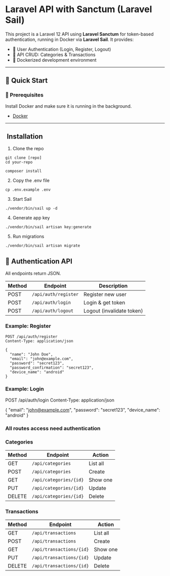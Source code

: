 # Laravel API with Sanctum (Laravel Sail)

This project is a Laravel 12 API using **Laravel Sanctum** for token-based authentication, running in Docker via **Laravel Sail**. It provides:

-   🔐 User Authentication (Login, Register, Logout)
-   🧾 API CRUD: Categories & Transactions
-   🐳 Dockerized development environment

---

## 🚀 Quick Start

### 🧰 Prerequisites

Install Docker and make sure it is running in the background.

-   [Docker](https://www.docker.com/)

---

## ️ Installation

1.  Clone the repo

```
git clone [repo]
cd your-repo

composer install

```

2.  Copy the .env file

```
cp .env.example .env
```

3. Start Sail

```
./vendor/bin/sail up -d

```

4. Generate app key

```
./vendor/bin/sail artisan key:generate
```

5. Run migrations

```
./vendor/bin/sail artisan migrate
```

## 🔐 Authentication API

All endpoints return JSON.

| Method | Endpoint             | Description               |
| ------ | -------------------- | ------------------------- |
| POST   | `/api/auth/register` | Register new user         |
| POST   | `/api/auth/login`    | Login & get token         |
| POST   | `/api/auth/logout`   | Logout (invalidate token) |

### Example: Register

```http
POST /api/auth/register
Content-Type: application/json

{
  "name": "John Doe",
  "email": "john@example.com",
  "password": "secret123",
  "password_confirmation": "secret123",
  "device_name": "android"
}
```

### Example: Login

POST /api/auth/login
Content-Type: application/json

{
"email": "john@example.com",
"password": "secret123",
"device_name": "android"
}

### All routes access need authentication

### Categories

| Method | Endpoint               | Action   |
| ------ | ---------------------- | -------- |
| GET    | `/api/categories`      | List all |
| POST   | `/api/categories`      | Create   |
| GET    | `/api/categories/{id}` | Show one |
| PUT    | `/api/categories/{id}` | Update   |
| DELETE | `/api/categories/{id}` | Delete   |

### Transactions

| Method | Endpoint                 | Action   |
| ------ | ------------------------ | -------- |
| GET    | `/api/transactions`      | List all |
| POST   | `/api/transactions`      | Create   |
| GET    | `/api/transactions/{id}` | Show one |
| PUT    | `/api/transactions/{id}` | Update   |
| DELETE | `/api/transactions/{id}` | Delete   |
